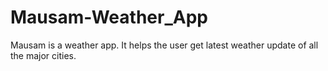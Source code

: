 # Mausam-Weather_App
Mausam is a weather app. It helps the user get latest weather update of all the major cities.
